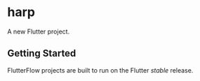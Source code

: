 # harp

A new Flutter project.

## Getting Started

FlutterFlow projects are built to run on the Flutter _stable_ release.
